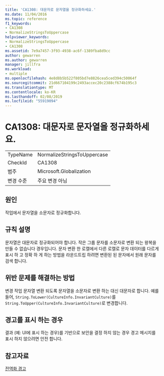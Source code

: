 ```yaml
---
title: 'CA1308: 대문자로 문자열을 정규화하세요.'
ms.date: 11/04/2016
ms.topic: reference
f1_keywords:
- CA1308
- NormalizeStringsToUppercase
helpviewer_keywords:
- NormalizeStringsToUppercase
- CA1308
ms.assetid: 7e9a7457-3f93-4938-ac6f-1389fba8d9cc
author: gewarren
ms.author: gewarren
manager: jillfra
ms.workload:
- multiple
ms.openlocfilehash: 4e8d8b5b522f805bd7e8826cea5ced394c50064f
ms.sourcegitcommit: 21d667104199c2493accec20c2388cf674b195c3
ms.translationtype: MT
ms.contentlocale: ko-KR
ms.lasthandoff: 02/08/2019
ms.locfileid: "55919094"
---
```

# <a name="ca1308-normalize-strings-to-uppercase"></a>CA1308: 대문자로 문자열을 정규화하세요.

|||
|-|-|
|TypeName|NormalizeStringsToUppercase|
|CheckId|CA1308|
|범주|Microsoft.Globalization|
|변경 수준|주요 변경 아님|

## <a name="cause"></a>원인
 작업에서 문자열을 소문자로 정규화합니다.

## <a name="rule-description"></a>규칙 설명
 문자열은 대문자로 정규화되어야 합니다. 작은 그룹 문자를 소문자로 변환 되는 왕복을 만들 수 없습니다 경우입니다. 문자 변환 한 로캘에서 다른 로캘로 문자 데이터를 다르게 표시 하 고 정확 하 게 하는 방법을 라운드트립 하려면 변환된 된 문자에서 원래 문자를 검색 합니다.

## <a name="how-to-fix-violations"></a>위반 문제를 해결하는 방법
 변경 작업 문자열 변환 되도록 문자열을 소문자로 변환 하는 대신 대문자로 합니다. 예를 들어, `String.ToLower(CultureInfo.InvariantCulture)`를 `String.ToUpper(CultureInfo.InvariantCulture)`로 변경합니다.

## <a name="when-to-suppress-warnings"></a>경고를 표시 하는 경우
 결과 (예: UI에 표시 하는 경우)를 기반으로 보안을 결정 하지 않는 경우 경고 메시지를 표시 하지 않으려면 안전 합니다.

## <a name="see-also"></a>참고자료
 [전역화 경고](../code-quality/globalization-warnings.md)